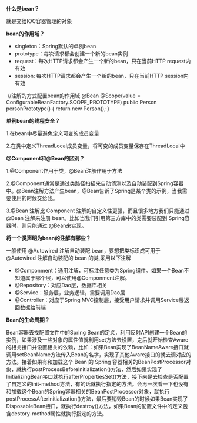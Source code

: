 **什么是bean？**

就是交给IOC容器管理的对象

**bean的作用域？**

- singleton：Spring默认的单例bean
- prototype：每次请求都会创建一个新的bean实例
- request：每次HTTP请求都会产生一个新的bean，只在当前HTTP request内有效
- session: 每次HTTP请求都会产生一个新的bean，只在当前HTTP session内有效

​                //注解的方式配置bean的作用域 @Bean @Scope(value = ConfigurableBeanFactory.SCOPE_PROTOTYPE) public Person personPrototype() {    return new Person(); }              

**单例bean的线程安全？**

1.在bean中尽量避免定义可变的成员变量

2.在类中定义ThreadLocal成员变量，将可变的成员变量保存在ThreadLocal中

**@Component和@Bean的区别？**

1.@Component作用于类，@Bean注解作用于方法

2.@Component通常是通过类路径扫描来自动侦测以及自动装配到Spring容器中。@Bean注解方法产生bean，@Bean告诉了Spring是某个类的示例，当我需要使用的时候交给我。

3.@Bean 注解比 Component 注解的自定义性更强，而且很多地方我们只能通过 @Bean 注解来注册 bean。比如当我们引用第三方库中的类需要装配到 Spring容器时，则只能通过 @Bean来实现。

**将一个类声明为bean的注解有哪些？**

一般使用 @Autowired 注解自动装配 bean，要想把类标识成可用于 @Autowired 注解自动装配的 bean 的类,采用以下注解

- @Componment：通用注解，可标注任意类为Spring组件。如果一个Bean不知道属于哪个层，可以使用@Componment注解。
- @Repository：对应Dao层，数据库相关
- @Service：服务层，业务逻辑，需要调用Dao层
- @Controller：对应于Spring MVC控制层，接受用户请求并调用Service层返回数据给前端

**Bean的生命周期？**

Bean容器去找配置文件中的Spring Bean的定义，利用反射API创建一个Bean的实例，如果涉及一些对象的属性值就利用set方法去设置，之后就开始检查Aware的相关接口并设置相关的依赖，比如：如果Bean实现了BeanNameAware接口就调用setBeanName方法传入Bean的名字，实现了其他Aware接口的就去调对应的方法。接着如果有和加载这个 Bean 的 Spring 容器相关的BeanPostProcessor对象，就执行postProcessBeforeInitialization()方法，然后如果实现了InitializingBean接口就执行afterPropertiesSet()方法，接下来是去检查是否配置了自定义的init-method方法，有的话就执行指定的方法。会再一次看一下也没有和加载这个Bean的Spring容器相关的BeanPostProcessor对象，就执行postProcessAfterInitialization()方法，最后要销毁Bean的时候如果Bean实现了DisposableBean接口，就执行destroy()方法，如果Bean的配置文件中的定义包含destory-method属性就执行指定的方法。